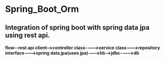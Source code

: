 # Spring_Boot_Orm
##  Integration of spring boot with spring data jpa using rest api.
####     flow--rest api client-->controller class---->service class--->repository interface--->spring data jpa(uses jpa)--->hb-->jdbc---->db
